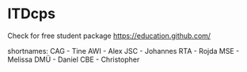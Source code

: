 # ITDcps
Check for free student package https://education.github.com/

shortnames:
CAG - Tine
AWI - Alex
JSC - Johannes
RTA - Rojda
MSE - Melissa
DMÜ - Daniel
CBE - Christopher
